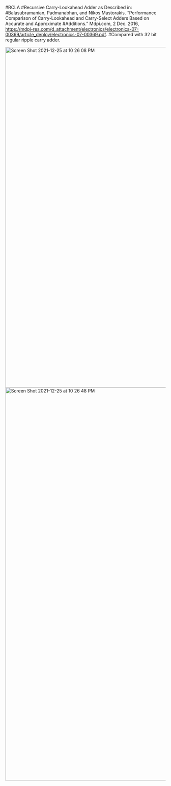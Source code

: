 #RCLA
#Recursive Carry-Lookahead Adder as Described in: 
#Balasubramanian, Padmanabhan, and Nikos Mastorakis. “Performance Comparison of Carry-Lookahead and Carry-Select Adders Based on Accurate and Approximate   #Additions.” Mdpi.com, 2 Dec. 2016, https://mdpi-res.com/d_attachment/electronics/electronics-07-00369/article_deploy/electronics-07-00369.pdf. 
#Compared with 32 bit regular ripple carry adder. 

<img width="1067" alt="Screen Shot 2021-12-25 at 10 26 08 PM" src="https://user-images.githubusercontent.com/88212233/147400757-403ab616-21de-48a8-b6b4-6f767c6ca6ff.png">

<img width="1233" alt="Screen Shot 2021-12-25 at 10 26 48 PM" src="https://user-images.githubusercontent.com/88212233/147400771-26897773-c384-49cf-b0d8-a488b7432fac.png">

